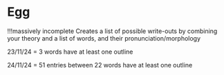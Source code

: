 # Egg 
!!!massively incomplete
Creates a list of possible write-outs by combining your theory and a list of words, and their pronunciation/morphology



23/11/24 = 3 words have at least one outline

24/11/24 = 51 entries between 22 words have at least one outline
